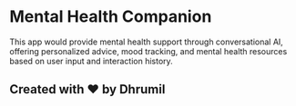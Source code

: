 # Mental Health Companion
 This app would provide mental health support through conversational AI, offering personalized advice, mood tracking, and mental health resources based on user input and interaction history.

## Created with ❤️ by Dhrumil
